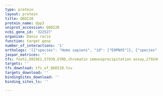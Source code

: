 ```yaml
---
type: protein
layout: protein
title: Q6DI20
protein_name: dpp3
uniprot_accession: Q6DI20
ncbi_gene_id: '322527'
organism: Danio rerio
function: target gene
number_of_interactions: '1'
orthologs: '[{"species": "Homo sapiens", "id": ["E9PNX5"]}, {"species": "Mus musculus", "id": ["<a href=\"/protein/q99kk7\">Q99KK7</a>"]}, {"species": "Rattus norvegicus", "id": ["<a href=\"/protein/o55096\">O55096</a>"]}, {"species": "Drosophila melanogaster", "id": ["<a href=\"/protein/q9vhr8\">Q9VHR8</a>"]}, {"species": "Caenorhabditis elegans", "id": ["G5ECW7"]}, {"species": "Saccharomyces cerevisiae", "id": ["<a href=\"/protein/q08225\">Q08225</a>"]}]'
jaspar_matrices: ''
tfs: foxh1,Q9I9E1,57930,GTRD,chromatin immunoprecipitation assay,27924024%5Buid%5D,No
targets: ''
tfs_download: tfs_of_Q6DI20.tsv
targets_download: ''
bindingSites_download: ''
binding_sites_ls: ''

---
```


